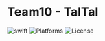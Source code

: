 # Team10 - TalTal
![swift](https://img.shields.io/badge/Swift-5.0%2B-brightgreen)
![Platforms](https://img.shields.io/badge/Platforms-iOS%2015%2B%20%7C%20macOS-green)
![License](https://img.shields.io/badge/License-MIT-yellowgreen)

